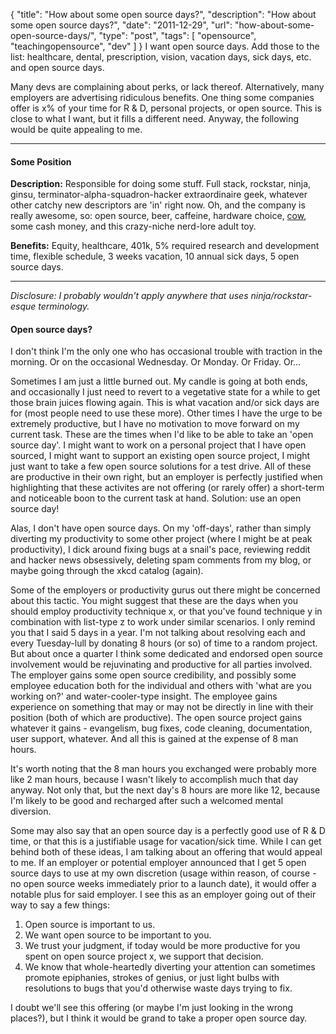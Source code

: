 {
  "title": "How about some open source days?",
  "description": "How about some open source days?",
  "date": "2011-12-29",
  "url": "how-about-some-open-source-days/",
  "type": "post",
  "tags": [
    "opensource",
    "teachingopensource",
    "dev"
  ]
}
I want open source days. Add those to the list: healthcare, dental, prescription, vision, vacation days, sick days, etc.  and open source days. 

Many devs are complaining about perks, or lack thereof. Alternatively, many employers are advertising ridiculous benefits. One thing some companies offer is x% of your time for R & D, personal projects, or open source. This is close to what I want, but it fills a different need. Anyway, the following would be quite appealing to me.

----------------------

#### Some Position

**Description:** Responsible for doing some stuff. Full stack, rockstar, ninja, ginsu, terminator-alpha-squadron-hacker extraordinaire geek, whatever other catchy new descriptors are 'in' right now. Oh, and the company is really awesome, so: open source, beer, caffeine, hardware choice, [cow](http://jobs.amicushq.com/), some cash money, and this crazy-niche nerd-lore adult toy. 

**Benefits:** Equity, healthcare, 401k, 5% required research and development time, flexible schedule, 3 weeks vacation, 10 annual sick days, 5 open source days.

----------------------
_Disclosure: I probably wouldn't apply anywhere that uses ninja/rockstar-esque terminology._

#### Open source days?

I don't think I'm the only one who has occasional trouble with traction in the morning. Or on the occasional Wednesday. Or Monday. Or Friday.  Or...  

Sometimes I am just a little burned out. My candle is going at both ends, and occasionally I just need to revert to a vegetative state for a while to get those brain juices flowing again. This is what vacation and/or sick days are for (most people need to use these more). Other times I have the urge to be extremely productive, but I have no motivation to move forward on my current task. These are the times when I'd like to be able to take an 'open source day'. I might want to work on a personal project that I have open sourced, I might want to support an existing open source project, I might just want to take a few open source solutions for a test drive. All of these are productive in their own right, but an employer is perfectly justified when highlighting that these activites are not offering (or rarely offer) a short-term and noticeable boon to the current task at hand. Solution: use an open source day! 

Alas, I don't have open source days. On my 'off-days', rather than simply diverting my productivity to some other project (where I might be at peak productivity), I dick around fixing bugs at a snail's pace, reviewing reddit and hacker news obsessively, deleting spam comments from my blog, or maybe going through the xkcd catalog (again). 

Some of the employers or productivity gurus out there might be concerned about this tactic. You might suggest that these are the days when you should employ productivity technique x, or that you've found technique y in combination with list-type z to work under similar scenarios. I only remind you that I said 5 days in a year. I'm not talking about resolving each and every Tuesday-lull by donating 8 hours (or so) of time to a random project. But about once a quarter I think some dedicated and endorsed open source involvement would be rejuvinating and productive for all parties involved. The employer gains some open source credibility, and possibly some employee education both for the individual and others with 'what are you working on?' and water-cooler-type insight. The employee gains experience on something that may or may not be directly in line with their position (both of which are productive). The open source project gains whatever it gains - evangelism, bug fixes, code cleaning, documentation, user support, whatever. And all this is gained at the expense of 8 man hours. 

It's worth noting that the 8 man hours you exchanged were probably more like 2 man hours, because I wasn't likely to accomplish much that day anyway. Not only that, but the next day's 8 hours are more like 12, because I'm likely to be good and recharged after such a welcomed mental diversion.

Some may also say that an open source day is a perfectly good use of R & D time, or that this is a justifiable usage for vacation/sick time. While I can get behind both of these ideas, I am talking about an offering that would appeal to me. If an employer or potential employer announced that I get 5 open source days to use at my own discretion (usage within reason, of course - no open source weeks immediately prior to a launch date), it would offer a notable plus for said employer. I see this as an employer going out of their way to say a few things:

1.  Open source is important to us.
2.  We want open source to be important to you.
3.  We trust your judgment, if today would be more productive for you spent on open source project x, we support that decision.
4.  We know that whole-heartedly diverting your attention can sometimes promote epiphanies, strokes of genius, or just light bulbs with resolutions to bugs that you'd otherwise waste days trying to fix.

I doubt we'll see this offering (or maybe I'm just looking in the wrong places?), but I think it would be grand to take a proper open source day.
